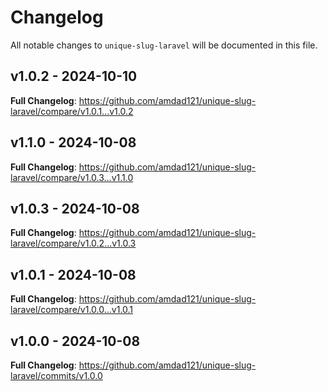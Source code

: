 # Changelog

All notable changes to `unique-slug-laravel` will be documented in this file.

## v1.0.2 - 2024-10-10

**Full Changelog**: https://github.com/amdad121/unique-slug-laravel/compare/v1.0.1...v1.0.2

## v1.1.0 - 2024-10-08

**Full Changelog**: https://github.com/amdad121/unique-slug-laravel/compare/v1.0.3...v1.1.0

## v1.0.3 - 2024-10-08

**Full Changelog**: https://github.com/amdad121/unique-slug-laravel/compare/v1.0.2...v1.0.3

## v1.0.1 - 2024-10-08

**Full Changelog**: https://github.com/amdad121/unique-slug-laravel/compare/v1.0.0...v1.0.1

## v1.0.0 - 2024-10-08

**Full Changelog**: https://github.com/amdad121/unique-slug-laravel/commits/v1.0.0
